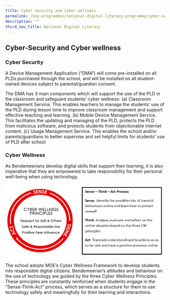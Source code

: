```yaml
---
title: Cyber Security and Cyber wellness
permalink: /key-programmes/national-digital-literacy-programme/cyber-security-and-cyber-wellness/
description: ""
third_nav_title: National Digital Literacy
---
```

## **Cyber-Security and Cyber wellness**

### Cyber Security

A Device Management Application (“DMA”) will come pre-installed on all PLDs purchased through the school, and will be installed on all student-owned devices subject to parental/guardian consent. 

The DMA has 3 main components which will support the use of the PLD in the classroom and safeguard students’ cyber wellness:
(a)   Classroom Management Service. This enables teachers to manage the students’ use of the PLD during lesson time to improve classroom management and support effective teaching and learning.
(b)   Mobile Device Management Service. This facilitates the updating and managing of the PLD, protects the PLD from malicious software, and protects students from objectionable internet content.
(c)   Usage Management Service. This enables the school and/or parents/guardians to better supervise and set helpful limits for students’ use of PLD after school.

### Cyber Wellness

As Bendemeerians develop digital skills that support their learning, it is also imperative that they are empowered to take responsibility for their personal well-being when using technology.

![Cyber Wellness Principles](/images/Keyprogrammes/Ndlp/35-cyberwellframe.jpeg)

The school adopts MOE’s Cyber Wellness Framework to develop students into responsible digital citizens. Bendemeerian’s attitudes and behaviour on the use of technology are guided by the three Cyber Wellness Principles. These principles are constantly reinforced when students engage in the “Sense-Think-Act” process, which serves as a structure for them to use technology safely and meaningfully for their learning and interactions.